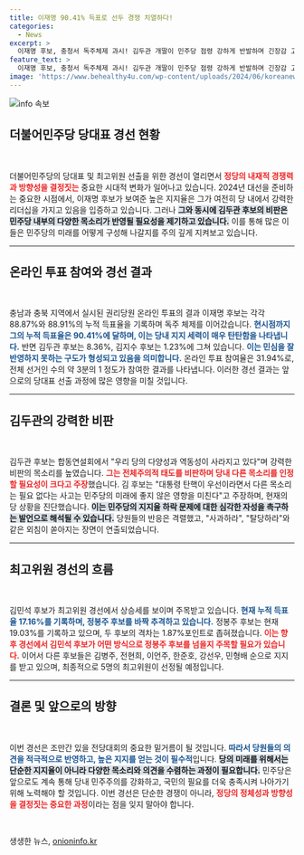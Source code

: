 ```yaml
---
title: 이재명 90.41% 득표로 선두 경쟁 치열하다!
categories:
  - News
excerpt: >
  이재명 후보, 충청서 독주체제 과시! 김두관 개딸이 민주당 점령 강하게 반발하며 긴장감 고조. 최고위원 경선에서는 김민석 후보가 정봉주 후보에 바짝 접근하며 승부는 한층 더 치열해졌다. 클릭하고 더욱 흥미진진한 내용을 확인하세요!
feature_text: >
  이재명 후보, 충청서 독주체제 과시! 김두관 개딸이 민주당 점령 강하게 반발하며 긴장감 고조. 최고위원 경선에서는 김민석 후보가 정봉주 후보에 바짝 접근하며 승부는 한층 더 치열해졌다. 클릭하고 더욱 흥미진진한 내용을 확인하세요!
image: 'https://www.behealthy4u.com/wp-content/uploads/2024/06/koreanews.jpg'
---
```


<p><img src="https://www.behealthy4u.com/wp-content/uploads/2024/06/koreanews.jpg" alt="info 속보" /></p>

<h2 data-ke-size="size26">더불어민주당 당대표 경선 현황</h2>

<p data-ke-size="size16">&nbsp;</p>

<p>더불어민주당의 당대표 및 최고위원 선출을 위한 경선이 열리면서 <b><span style="color: #ee2323;">정당의 내재적 경쟁력과 방향성을 결정짓는</span></b> 중요한 시대적 변화가 일어나고 있습니다. 2024년 대선을 준비하는 중요한 시점에서, 이재명 후보가 보여준 높은 지지율은 그가 여전히 당 내에서 강력한 리더십을 가지고 있음을 입증하고 있습니다. 그러나 <b><span style="background-color: #21538527;">그와 동시에 김두관 후보의 비판은 민주당 내부의 다양한 목소리가 반영될 필요성을 제기하고 있습니다.</span></b> 이를 통해 많은 이들은 민주당의 미래를 어떻게 구성해 나갈지를 주의 깊게 지켜보고 있습니다. </p>

<hr/>

<h2 data-ke-size="size26">온라인 투표 참여와 경선 결과</h2>

<p data-ke-size="size16">&nbsp;</p>

<p>충남과 충북 지역에서 실시된 권리당원 온라인 투표의 결과 이재명 후보는 각각 88.87%와 88.91%의 누적 득표율을 기록하며 독주 체제를 이어갔습니다. <b><span style="color: #1a5490;">현시점까지 그의 누적 득표율은 90.41%에 달하며, 이는 당내 지지 세력이 매우 탄탄함을 나타냅니다.</span></b> 반면 김두관 후보는 8.36%, 김지수 후보는 1.23%에 그쳐 있습니다. <b><span style="color: #1a5490;">이는 민심을 잘 반영하지 못하는 구도가 형성되고 있음을 의미합니다.</span></b> 온라인 투표 참여율은 31.94%로, 전체 선거인 수의 약 3분의 1 정도가 참여한 결과를 나타냅니다. 이러한 경선 결과는 앞으로의 당대표 선출 과정에 많은 영향을 미칠 것입니다.</p>

<hr/>

<h2 data-ke-size="size26">김두관의 강력한 비판</h2>

<p data-ke-size="size16">&nbsp;</p>

<p>김두관 후보는 합동연설회에서 "우리 당의 다양성과 역동성이 사라지고 있다"며 강력한 비판의 목소리를 높였습니다. <b><span style="color: #ee2323;">그는 전체주의적 태도를 비판하며 당내 다른 목소리를 인정할 필요성이 크다고 주장</span></b>했습니다. 김 후보는 "대통령 탄핵이 우선이라면서 다른 목소리는 필요 없다는 사고는 민주당의 미래에 좋지 않은 영향을 미친다"고 주장하며, 현재의 당 상황을 진단했습니다. <b><span style="background-color: #21538527;">이는 민주당의 지지율 하락 문제에 대한 심각한 자성을 촉구하는 발언으로 해석될 수 있습니다.</span></b> 당원들의 반응은 격렬했고, "사과하라", "탈당하라"와 같은 외침이 쏟아지는 장면이 연출되었습니다.</p>

<hr/>

<h2 data-ke-size="size26">최고위원 경선의 흐름</h2>

<p data-ke-size="size16">&nbsp;</p>

<p>김민석 후보가 최고위원 경선에서 상승세를 보이며 주목받고 있습니다. <b><span style="color: #1a5490;">현재 누적 득표율 17.16%를 기록하며, 정봉주 후보를 바짝 추격하고 있습니다.</span></b> 정봉주 후보는 현재 19.03%를 기록하고 있으며, 두 후보의 격차는 1.87%포인트로 좁혀졌습니다. <b><span style="color: #ee2323;">이는 향후 경선에서 김민석 후보가 어떤 방식으로 정봉주 후보를 넘을지 주목할 필요가 있습니다.</span></b> 이어서 다른 후보들은 김병주, 전현희, 이언주, 한준호, 강선우, 민형배 순으로 지지를 받고 있으며, 최종적으로 5명의 최고위원이 선정될 예정입니다. </p>

<hr/>

<h2 data-ke-size="size26">결론 및 앞으로의 방향</h2>

<p data-ke-size="size16">&nbsp;</p>

<p>이번 경선은 조만간 있을 전당대회의 중요한 밑거름이 될 것입니다. <b><span style="color: #1a5490;">따라서 당원들의 의견을 적극적으로 반영하고, 높은 지지를 얻는 것이 필수적</span></b>입니다. <b><span style="background-color: #21538527;">당의 미래를 위해서는 단순한 지지율이 아니라 다양한 목소리와 의견을 수렴하는 과정이 필요합니다.</span></b> 민주당은 앞으로도 계속 통해 당내 민주주의를 강화하고, 국민의 필요를 더욱 충족시켜 나아가기 위해 노력해야 할 것입니다. 이번 경선은 단순한 경쟁이 아니라, <b><span style="color: #ee2323;">정당의 정체성과 방향성을 결정짓는 중요한 과정</span></b>이라는 점을 잊지 말아야 합니다.</p>

<p data-ke-size="size16">&nbsp;</p>
생생한 뉴스, <a href="https://onioninfo.kr" rel="dofollow">onioninfo.kr</a>


